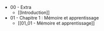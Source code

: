 - 00 - Extra
	- [[Introduction]]
- 01 - Chapitre 1 : Mémoire et apprentissage
	- [[01_01 - Mémoire et apprentissage]]